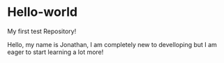 # Hello-world
My first test Repository!

Hello, my name is Jonathan, I am completely new to develloping but I am eager to start learning a lot more!


